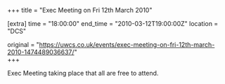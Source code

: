 +++
title = "Exec Meeting on Fri 12th March 2010"

[extra]
time = "18:00:00"
end_time = "2010-03-12T19:00:00Z"
location = "DCS"

original = "https://uwcs.co.uk/events/exec-meeting-on-fri-12th-march-2010-1474489036637/"    
+++

Exec Meeting taking place that all are free to attend.

